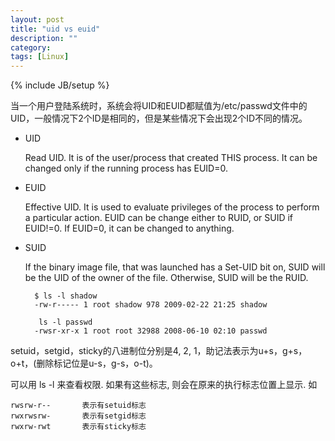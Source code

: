 ```yaml
---
layout: post
title: "uid vs euid"
description: ""
category: 
tags: [Linux]
---
```

{% include JB/setup %}


当一个用户登陆系统时，系统会将UID和EUID都赋值为/etc/passwd文件中的UID，一般情况下2个ID是相同的，但是某些情况下会出现2个ID不同的情况。

* UID

	Read UID. It is of the user/process that created THIS process. It can be changed only if the running process has EUID=0.
	
* EUID

	Effective UID. It is used to evaluate privileges of the process to perform a particular action. EUID can be change either to RUID, or SUID if EUID!=0. If EUID=0, it can be changed to anything.
* SUID 

	If the binary image file, that was launched has a Set-UID bit on, SUID will be the UID of the owner of the file. Otherwise, SUID will be the RUID.
	
		$ ls -l shadow
		-rw-r----- 1 root shadow 978 2009-02-22 21:25 shadow
		
		 ls -l passwd
		-rwsr-xr-x 1 root root 32988 2008-06-10 02:10 passwd
		
setuid，setgid，sticky的八进制位分别是4, 2, 1，助记法表示为u+s，g+s，o+t，(删除标记位是u-s，g-s，o-t)。

可以用 ls -l 来查看权限. 如果有这些标志, 则会在原来的执行标志位置上显示. 如 

	rwsrw-r--       表示有setuid标志 
	rwxrwsrw-       表示有setgid标志 
	rwxrw-rwt       表示有sticky标志 